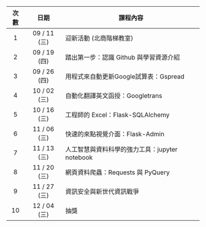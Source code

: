| 次數 | 日期 | 課程內容 |
| :----: | :----: | ----------------- |
| 1 | 09 / 11 (三)| 迎新活動 (北商階梯教室) |
| 2 | 09 / 19 (四)| 踏出第一步：認識 Github 與學習資源介紹 |
| 3 | 09 / 26 (四)| 用程式來自動更新Google試算表：Gspread |
| 4 | 10 / 02 (三)| 自動化翻譯英文函授：Googletrans |
| 5 | 10 / 16 (三)| 工程師的 Excel：Flask-SQLAlchemy |
| 6 | 11 / 06 (三)| 快速的來點視覺介面：Flask-Admin |
| 7 | 11 / 13 (三)| 人工智慧與資料科學的強力工具：jupyter notebook |
| 8 | 11 / 20 (三)| 網頁資料爬蟲：Requests 與 PyQuery |
| 9 | 11 / 27 (三)| 資訊安全與新世代資訊戰爭 |
| 10 | 12 / 04 (三)| 抽獎 |